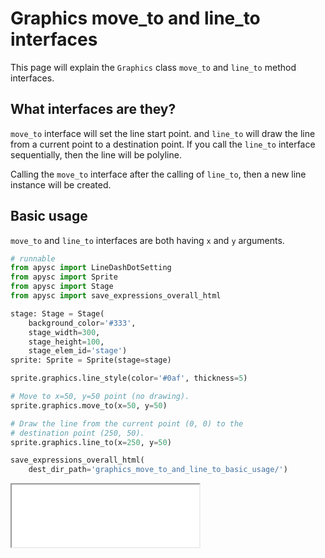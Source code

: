 # Graphics move_to and line_to interfaces

This page will explain the `Graphics` class `move_to` and `line_to` method interfaces.

## What interfaces are they?

`move_to` interface will set the line start point. and `line_to` will draw the line from a current point to a destination point. If you call the `line_to` interface sequentially, then the line will be polyline.

Calling the `move_to` interface after the calling of `line_to`, then a new line instance will be created.

## Basic usage

`move_to` and `line_to` interfaces are both having `x` and `y` arguments.

```py
# runnable
from apysc import LineDashDotSetting
from apysc import Sprite
from apysc import Stage
from apysc import save_expressions_overall_html

stage: Stage = Stage(
    background_color='#333',
    stage_width=300,
    stage_height=100,
    stage_elem_id='stage')
sprite: Sprite = Sprite(stage=stage)

sprite.graphics.line_style(color='#0af', thickness=5)

# Move to x=50, y=50 point (no drawing).
sprite.graphics.move_to(x=50, y=50)

# Draw the line from the current point (0, 0) to the
# destination point (250, 50).
sprite.graphics.line_to(x=250, y=50)

save_expressions_overall_html(
    dest_dir_path='graphics_move_to_and_line_to_basic_usage/')
```

<iframe src="static/graphics_move_to_and_line_to_basic_usage/index.html" width="300" height=100></iframe>
